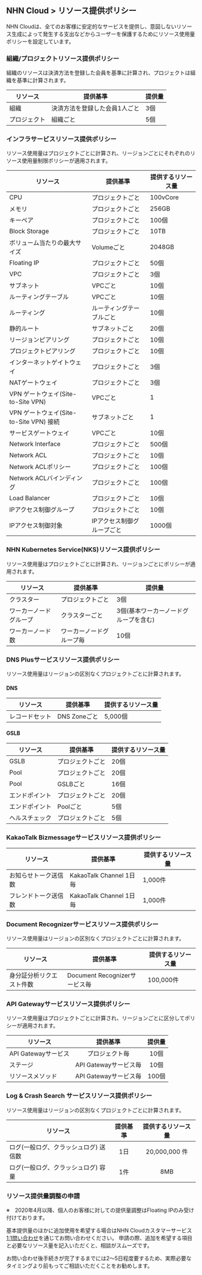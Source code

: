 ## NHN Cloud > リソース提供ポリシー
NHN Cloudは、全てのお客様に安定的なサービスを提供し、意図しないリソース生成によって発生する支出などからユーザーを保護するためにリソース使用量ポリシーを設定しています。 

### 組織/プロジェクトリソース提供ポリシー
組織のリソースは決済方法を登録した会員を基準に計算され、プロジェクトは組織を基準に計算されます。

|リソース | 提供基準 | 提供量 | 
|----|----|----|
|組織	| 決済方法を登録した会員1人ごと|3個|
|プロジェクト	 | 組織ごと |5個|

### インフラサービスリソース提供ポリシー
リソース使用量はプロジェクトごとに計算され、リージョンごとにそれぞれのリソース使用量制限ポリシーが適用されます。

|リソース | 提供基準 | 提供するリソース量 | 
|----|----|----|
|CPU	| プロジェクトごと |100vCore|
|メモリ	 | プロジェクトごと |256GB|
| キーペア | プロジェクトごと | 100個 |
|Block Storage| プロジェクトごと |10TB|
|ボリューム当たりの最大サイズ| Volumeごと |2048GB|
|Floating IP | プロジェクトごと |50個|
|VPC | プロジェクトごと |3個|
|サブネット | VPCごと |10個|
|ルーティングテーブル | VPCごと |10個|
|ルーティング | ルーティングテーブルごと |10個|
|静的ルート | サブネットごと | 20個 |
|リージョンピアリング | プロジェクトごと |10個 | 
|プロジェクトピアリング | プロジェクトごと |10個 | 
|インターネットゲイトウェイ | プロジェクトごと	|3個|
|NATゲートウェイ | プロジェクトごと | 3個 | 
|VPN ゲートウェイ(Site-to-Site VPN) | VPCごと | 1 | 
|VPN ゲートウェイ(Site-to-Site VPN) 接続 | サブネットごと | 1 |  
|サービスゲートウェイ | VPCごと | 10個 | 
| Network Interface | プロジェクトごと | 500個 | 
| Network ACL | プロジェクトごと | 10個 | 
| Network ACLポリシー | プロジェクトごと | 100個 | 
| Network ACLバインディング | プロジェクトごと | 100個 | 
|Load Balancer | プロジェクトごと |10個|
|IPアクセス制御グループ	| プロジェクトごと |10個|
|IPアクセス制御対象 | IPアクセス制御グループごと	|1000個|

### NHN Kubernetes Service(NKS)リソース提供ポリシー 
リソース使用量はプロジェクトごとに計算され、リージョンごとにポリシーが適用されます。

|リソース | 提供基準 | 提供量 | 
|----|----|----|
|クラスター	| プロジェクトごと |3個|
|ワーカーノードグループ	 | クラスターごと |3個(基本ワーカーノードグループを含む)|
|ワーカーノード数	 | ワーカーノードグループ毎 |10個|


### DNS Plusサービスリソース提供ポリシー
リソース使用量はリージョンの区別なくプロジェクトごとに計算されます。

#### DNS
|リソース | 提供基準 | 提供するリソース量 | 
|----|----|----|
|レコードセット	| DNS Zoneごと |5,000個|

#### GSLB
|リソース | 提供基準 | 提供するリソース量 | 
|----|----|----|
|GSLB	| プロジェクトごと | 20個|
|Pool	| プロジェクトごと | 20個 |
|Pool   | GSLBごと   | 16個 |
|エンドポイント | プロジェクトごと | 20個 |
|エンドポイント | Poolごと | 5個 |
|ヘルスチェック	| プロジェクトごと | 5個 |

### KakaoTalk Bizmessageサービスリソース提供ポリシー
| リソース | 提供基準 | 提供するリソース量 |
| ---- | ---- | --------- |
| お知らせトーク送信数 |  KakaoTalk Channel 1日毎 | 1,000件 |
| フレンドトーク送信数 |  KakaoTalk Channel 1日毎 | 1,000件 |

### Document Recognizerサービスリソース提供ポリシー
リソース使用量はリージョンの区別なくプロジェクトごとに計算されます。

| リソース | 提供基準 | 提供するリソース量 |
| ---- | ---- | --------- |
| 身分証分析リクエスト件数 | Document Recognizerサービス毎 | 100,000件 |

### API Gatewayサービスリソース提供ポリシー 
リソース使用量はプロジェクトごとに計算され、リージョンごとに区分してポリシーが適用されます。

| リソース | 提供基準 | 提供量 |
| --- | :---: | :---: |
| API Gatewayサービス | プロジェクト毎 | 10個 |
| ステージ | API Gatewayサービス毎 | 10個 |
| リソースメソッド | API Gatewayサービス毎 | 100個 |

### Log & Crash Search サービスリソース提供ポリシー
リソース使用量はリージョンの区別なくプロジェクトごとに計算されます。

|リソース | 提供基準 | 提供するリソース量 | 
| --- | :---: | :---: |
| ログ(一般ログ、クラッシュログ) 送信数 | 1日 | 20,000,000 件 |
| ログ(一般ログ、クラッシュログ) 容量 | 1件 | 8MB |

### リソース提供量調整の申請
※　2020年4月以降、個人のお客様に対しての提供量調整はFloating IPのみ受け付けております。

基本提供量のほかに追加使用を希望する場合はNHN Cloudカスタマーサービス[1:1問い合わせ](https://nhncloud.com/kr/support/inquiry)を通じてお問い合わせください。
申請の際、追加を希望する項目と必要なリソース量を記入いただくと、相談がスムーズです。

お問い合わせ後手続きが完了するまでには2～5日程度要するため、実際必要なタイミングより前もってご相談いただくことをお勧めします。
